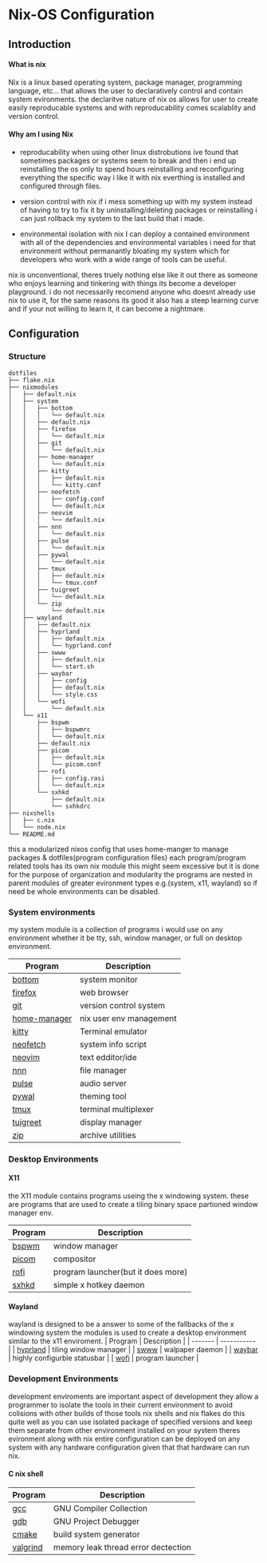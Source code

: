 # Nix-OS Configuration

## Introduction

#### What is nix
Nix is a linux based operating system, package manager, programming language, etc... that 
allows the user to declaratively control and contain system evironments. the declaritve 
nature of nix os allows for user to create easily reproducable systems and with 
reproducability comes scalablity and version control.

#### Why am I using Nix
- reproducability 
    when using other linux distrobutions ive found that sometimes packages or systems 
    seem to break and then i end up reinstalling the os only to spend hours reinstalling
    and reconfiguring everything the specific way i like it with nix everthing is installed
    and configured through files.

- version control
    with nix if i mess something up with my system instead of having to try to fix it by
    uninstalling/deleting packages or reinstalling i can just rollback my system to the last
    build that i made.

- environmental isolation
    with nix I can deploy a contained environment with all of the dependencies and
    environmental variables i need for that environment without permanantly bloating 
    my system which for developers who work with a wide range of tools can be useful.


nix is unconventional, theres truely nothing else like it out there as someone who enjoys 
learning and tinkering with things its become a developer playground. i do not necessarily 
recomend anyone who doesnt already use nix to use it, for the same reasons its good it also
has a steep learning curve and if your not willing to learn it, it can become a nightmare.

## Configuration

### Structure
```
dotfiles
├── flake.nix
├── nixmodules
│   ├── default.nix
│   ├── system
│   │   ├── bottom
│   │   │   └── default.nix
│   │   ├── default.nix
│   │   ├── firefox
│   │   │   └── default.nix
│   │   ├── git
│   │   │   └── default.nix
│   │   ├── home-manager
│   │   │   └── default.nix
│   │   ├── kitty
│   │   │   ├── default.nix
│   │   │   └── kitty.conf
│   │   ├── neofetch
│   │   │   ├── config.conf
│   │   │   └── default.nix
│   │   ├── neovim
│   │   │   └── default.nix
│   │   ├── nnn
│   │   │   └── default.nix
│   │   ├── pulse
│   │   │   └── default.nix
│   │   ├── pywal
│   │   │   └── default.nix
│   │   ├── tmux
│   │   │   ├── default.nix
│   │   │   └── tmux.conf
│   │   ├── tuigreet
│   │   │   └── default.nix
│   │   └── zip
│   │       └── default.nix
│   ├── wayland
│   │   ├── default.nix
│   │   ├── hyprland
│   │   │   ├── default.nix
│   │   │   └── hyprland.conf
│   │   ├── swww
│   │   │   ├── default.nix
│   │   │   └── start.sh
│   │   ├── waybar
│   │   │   ├── config
│   │   │   ├── default.nix
│   │   │   └── style.css
│   │   └── wofi
│   │       └── default.nix
│   └── x11
│       ├── bspwm
│       │   ├── bspwmrc
│       │   └── default.nix
│       ├── default.nix
│       ├── picom
│       │   ├── default.nix
│       │   └── picom.conf
│       ├── rofi
│       │   ├── config.rasi
│       │   └── default.nix
│       └── sxhkd
│           ├── default.nix
│           └── sxhkdrc
├── nixshells
│   ├── c.nix
│   └── node.nix
└── README.md
```
this a modularized nixos config that uses home-manger to manage packages & 
dotfiles(program configuration files) each program/program related tools has its own 
nix module this might seem excessive but it is done for the purpose of organization 
and modularity the programs are nested in parent modules of greater evironment types 
e.g.(system, x11, wayland) so if need be whole environments can be disabled.

### System environments
my system module is a collection of programs i would use on any environment whether it be
tty, ssh, window manager, or full on desktop environment.

| Program | Description |
| ------- | ----------- |
| [bottom](https://github.com/ClementTsang/bottom) | system monitor |
| [firefox](https://hg.mozilla.org/mozilla-central/) | web browser |
| [git](https://github.com/git/git) | version control system |
| [home-manager](https://github.com/nix-community/home-manager) | nix user env management |
| [kitty](https://github.com/kovidgoyal/kitty) | Terminal emulator |
| [neofetch](https://github.com/dylanaraps/neofetch) | system info script |
| [neovim](https://github.com/neovim/neovim) | text edditor/ide |
| [nnn](https://github.com/jarun/nnn) | file manager |
| [pulse](https://github.com/pulseaudio/pulseaudio) | audio server |
| [pywal](https://github.com/dylanaraps/pywal) | theming tool |
| [tmux](https://github.com/tmux/tmux/wiki) | terminal multiplexer |
| [tuigreet](https://github.com/apognu/tuigreet) | display manager |
| [zip](https://github.com/kuba--/zip) | archive utilities |


### Desktop Environments
#### X11
the X11 module contains programs useing the x windowing system. these are programs
that are used to create a tiling binary space partioned window manager env.


| Program | Description |
| ------- | ----------- |
| [bspwm](https://github.com/baskerville/bspwm) | window manager |
| [picom](https://github.com/yshui/picom) | compositor |
| [rofi](https://github.com/davatorium/rofi) | program launcher(but it does more) |
| [sxhkd](https://github.com/baskerville/sxhkd) | simple x hotkey daemon |

#### Wayland
wayland is designed to be a answer to some of the fallbacks of the x windowing system
the modules is used to create a desktop environment similar to the x11 enviroment.
| Program | Description |
| ------- | ----------- |
| [hyprland](https://github.com/hyprwm/Hyprland) | tiling window manager |
| [swww](https://github.com/LGFae/swww) | walpaper daemon |
| [waybar](https://github.com/Alexays/Waybar) | highly configurble statusbar |
| [wofi](https://github.com/SimplyCEO/wofi) | program launcher |

### Development Environments
development enviroments are important aspect of development they allow a programmer to 
isolate the tools in their current environment to avoid colisions with other builds of 
those tools nix shells and nix flakes do this quite well as you can use isolated package
of specified versions and keep them separate from other environment installed on your 
system theres evironment along with nix entire configuration can be deployed on any system
with any hardware configuration given that that hardware can run nix.

#### C nix shell
| Program | Description |
| ------- | ----------- |
| [gcc](https://github.com/gcc-mirror/gcc) | GNU Compiler Collection |
| [gdb](https://sourceware.org/gdb/current/) | GNU Project Debugger |
| [cmake](https://github.com/Kitware/CMake) | build system generator |
| [valgrind](https://valgrind.org/downloads/repository.html) | memory leak thread error dectection |



